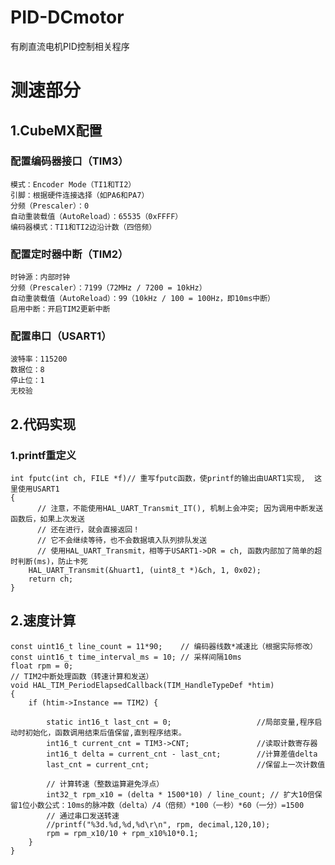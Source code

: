 # PID-DCmotor
有刷直流电机PID控制相关程序
​
# 测速部分
## 1.CubeMX配置
### 配置编码器接口（TIM3）

    模式：Encoder Mode（TI1和TI2）
    引脚：根据硬件连接选择（如PA6和PA7）
    分频（Prescaler）：0
    自动重装载值（AutoReload）：65535（0xFFFF）
    编码器模式：TI1和TI2边沿计数（四倍频）
### 配置定时器中断（TIM2）​

    时钟源：内部时钟
    分频（Prescaler）：7199（72MHz / 7200 = 10kHz）
    自动重装载值（AutoReload）：99（10kHz / 100 = 100Hz，即10ms中断）
    启用中断：开启TIM2更新中断
### 配置串口（USART1）​

    波特率：115200
    数据位：8
    停止位：1
    无校验
## 2.代码实现
###     1.printf重定义

    int fputc(int ch, FILE *f)// 重写fputc函数，使printf的输出由UART1实现,  这里使用USART1
    {
          // 注意，不能使用HAL_UART_Transmit_IT(), 机制上会冲突; 因为调用中断发送函数后，如果上次发送 
          // 还在进行，就会直接返回！
    	  // 它不会继续等待，也不会数据填入队列排队发送
    	  // 使用HAL_UART_Transmit，相等于USART1->DR = ch, 函数内部加了简单的超时判断(ms)，防止卡死
        HAL_UART_Transmit(&huart1, (uint8_t *)&ch, 1, 0x02);   
        return ch;
    } 

##     2.速度计算

    const uint16_t line_count = 11*90;    // 编码器线数*减速比（根据实际修改）
    const uint16_t time_interval_ms = 10; // 采样间隔10ms
    float rpm = 0; 
    // TIM2中断处理函数（转速计算和发送）
    void HAL_TIM_PeriodElapsedCallback(TIM_HandleTypeDef *htim) 
    {
        if (htim->Instance == TIM2) {
    			
            static int16_t last_cnt = 0;                   //局部变量,程序启动时初始化，函数调用结束后值保留,直到程序结束。
            int16_t current_cnt = TIM3->CNT;               //读取计数寄存器
            int16_t delta = current_cnt - last_cnt;        //计算差值delta
            last_cnt = current_cnt;                        //保留上一次计数值
    			
            // 计算转速（整数运算避免浮点）
            int32_t rpm_x10 = (delta * 1500*10) / line_count; // 扩大10倍保留1位小数公式：10ms的脉冲数（delta）/4（倍频）*100（一秒）*60（一分）=1500
            // 通过串口发送转速
            //printf("%3d.%d,%d,%d\r\n", rpm, decimal,120,10);
    	    rpm = rpm_x10/10 + rpm_x10%10*0.1;
        }		
    }



​
